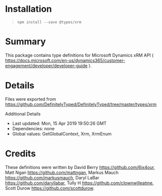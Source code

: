# Installation
> `npm install --save @types/xrm`

# Summary
This package contains type definitions for Microsoft Dynamics xRM API ( https://docs.microsoft.com/en-us/dynamics365/customer-engagement/developer/developer-guide ).

# Details
Files were exported from https://github.com/DefinitelyTyped/DefinitelyTyped/tree/master/types/xrm

Additional Details
 * Last updated: Mon, 15 Apr 2019 19:50:26 GMT
 * Dependencies: none
 * Global values: GetGlobalContext, Xrm, XrmEnum

# Credits
These definitions were written by  David Berry <https://github.com/6ix4our>, Matt Ngan <https://github.com/mattngan>, Markus Mauch <https://github.com/markusmauch>, Daryl LaBar <https://github.com/daryllabar>, Tully H <https://github.com/clownwilleatme>, Scott Durow <https://github.com/scottdurow>.
